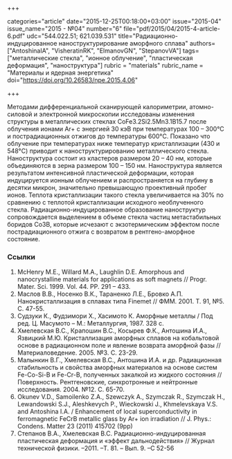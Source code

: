 +++

categories="article"
date="2015-12-25T00:18:00+03:00"
issue="2015-04"
issue_name="2015 - №04"
number="6"
file="pdf/2015/04/2015-4-article-6.pdf"
udc="544.022.51; 621.039.531"
title="Радиационно-индуцированное наноструктурирование аморфного сплава"
authors=["AntoshinaIA", "VisheratinRK", "ElmanovGN", "StepanovVA"]
tags=["металлические стекла", "ионное облучение", "пластическая деформация", "наноструктура"]
rubric = "materials"
rubric_name = "Материалы и ядерная энергетика"
doi="https://doi.org/10.26583/npe.2015.4.06"

+++

Методами дифференциальной сканирующей калориметрии, атомно-силовой и электронной микроскопии исследованы изменения структуры в металлических стеклах CoFe3.2Si2.5Mn3.1B15.7 после облучения ионами Ar+ с энергией 30 кэВ при температурах 100 – 300°C и пострадиационных отжигов до температуры 600°C. Показано что облучение при температурах ниже температур кристаллизации (430 и 548°C) приводит к наноструктурированию металлического стекла. Наноструктура состоит из кластеров размером 20 – 40 нм, которые объединяются в зерна размером 100 – 150 нм. Наноструктура является результатом интенсивной пластической деформации, которая индуцируется ионным облучением и распространяется на глубину в десятки микрон, значительно превышающую проективный пробег ионов. Теплота кристаллизации такого стекла увеличивается на 30% по сравнению с теплотой кристаллизации исходного необлученного стекла. Радиационно-индуцированное образование наноструктур сопровождается выделением в объеме стекла частиц метастабильных боридов Со3В, которые исчезают с экзотермическим эффектом после пострадиационного отжига с возвратом в рентгено-аморфное состояние.

### Ссылки

1. McHenry M.E., Willard M.A., Laughlin D.E. Amorphous and nanocrystalline materials for applications as soft magnets // Progr. Mater. Sci. 1999. Vol. 44. PP. 291 – 433.
2. Маслов В.В., Носенко В.К., Тараненко Л.Е., Бровко А.П. Нанокристаллизация в сплавах типа Finemet // ФММ. 2001. Т. 91, №5. С. 47-55.
3. Судзуки К., Фудзимори Х., Хасимото К. Аморфные металлы / Под ред. Ц. Масумото – М.: Металлургия, 1987. 328 с.
4. Хмелевская В.С., Крапошин В.С., Косырев Ф.К., Антошина И.А., Язвицкий М.Ю. Кристаллизация аморфных сплавов на кобальтовой основе в радиационном поле и явление возврата аморфной фазы // Материаловедение. 2005. №3. С. 23-29.
5. Малынкин В.Г., Хмелевская В.С., Антошина И.А. и др. Радиационная стабильность и свойства аморфных материалов на основе систем Fe-Co-Si-B и Fe-Cr-B, полученных закалкой из жидкого состояния // Поверхность. Рентгеновские, синхротронные и нейтронные исследования. 2004. №12. С. 65-70.
6. Okunev V.D., Samoilenko Z.A., Szewczyk A., Szymczak R., Szymczak H., Lewandowski S.J., Aleshkevych P., Wieckowski J., Khmelevskaya V.S. and Antoshina I.A. / Enhancement of local superconductivity in ferromagnetic FeCrB metallic glass by Ar+ ion irradiation // J. Phys.: Condens. Matter 23 (2011) 415702 (9pp)
7. Степанов В.А., Хмелевская В.С. Радиационно-индуцированная пластическая деформация и «эффект дальнодействия» // Журнал технической физики. –2011. –Т. 81. – Вып. 9. –С 52-56